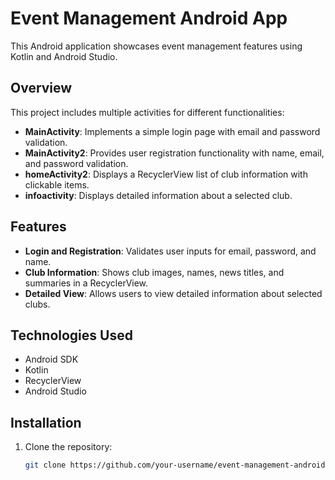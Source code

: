 # Event Management Android App

This Android application showcases event management features using Kotlin and Android Studio.

## Overview

This project includes multiple activities for different functionalities:
- **MainActivity**: Implements a simple login page with email and password validation.
- **MainActivity2**: Provides user registration functionality with name, email, and password validation.
- **homeActivity2**: Displays a RecyclerView list of club information with clickable items.
- **infoactivity**: Displays detailed information about a selected club.

## Features

- **Login and Registration**: Validates user inputs for email, password, and name.
- **Club Information**: Shows club images, names, news titles, and summaries in a RecyclerView.
- **Detailed View**: Allows users to view detailed information about selected clubs.

## Technologies Used

- Android SDK
- Kotlin
- RecyclerView
- Android Studio

## Installation

1. Clone the repository:
   ```bash
   git clone https://github.com/your-username/event-management-android.git
